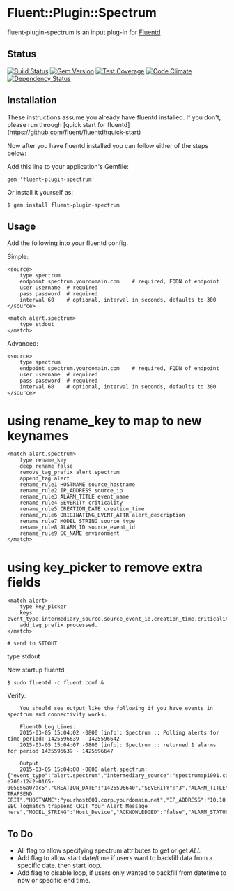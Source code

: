 # Fluent::Plugin::Spectrum

fluent-plugin-spectrum is an input plug-in for [Fluentd](http://fluentd.org)

## Status
[![Build Status](https://travis-ci.org/Bigel0w/fluent-plugin-spectrum.png?branch=master)](https://travis-ci.org/Bigel0w/fluent-plugin-spectrum)
[![Gem Version](https://badge.fury.io/rb/fluent-plugin-spectrum.png)](http://badge.fury.io/rb/fluent-plugin-spectrum)
[![Test Coverage](https://codeclimate.com/github/Bigel0w/fluent-plugin-spectrum/badges/coverage.svg)](https://codeclimate.com/github/Bigel0w/fluent-plugin-spectrum)
[![Code Climate](https://codeclimate.com/github/Bigel0w/fluent-plugin-spectrum/badges/gpa.svg)](https://codeclimate.com/github/Bigel0w/fluent-plugin-spectrum)
[![Dependency Status](https://gemnasium.com/Bigel0w/fluent-plugin-spectrum.svg)](https://gemnasium.com/Bigel0w/fluent-plugin-spectrum)

## Installation

These instructions assume you already have fluentd installed. 
If you don't, please run through [quick start for fluentd] (https://github.com/fluent/fluentd#quick-start)

Now after you have fluentd installed you can follow either of the steps below:

Add this line to your application's Gemfile:

    gem 'fluent-plugin-spectrum'

Or install it yourself as:

    $ gem install fluent-plugin-spectrum

## Usage
Add the following into your fluentd config.

Simple:

	<source>
		type spectrum
    	endpoint spectrum.yourdomain.com 	# required, FQDN of endpoint
    	user username  # required
    	pass password  # required
    	interval 60    # optional, interval in seconds, defaults to 300
    </source>

	<match alert.spectrum>
  		type stdout
	</match>

Advanced:

	<source>
		type spectrum
    	endpoint spectrum.yourdomain.com 	# required, FQDN of endpoint
    	user username  # required
    	pass password  # required
    	interval 60    # optional, interval in seconds, defaults to 300
    </source>
  
  # using rename_key to map to new keynames
	<match alert.spectrum>
  		type rename_key
  		deep_rename false
  		remove_tag_prefix alert.spectrum
  		append_tag alert
  		rename_rule1 HOSTNAME source_hostname
  		rename_rule2 IP_ADDRESS source_ip
  		rename_rule3 ALARM_TITLE event_name
  		rename_rule4 SEVERITY criticality
  		rename_rule5 CREATION_DATE creation_time
  		rename_rule6 ORIGINATING_EVENT_ATTR alert_description
  		rename_rule7 MODEL_STRING source_type
  		rename_rule8 ALARM_ID source_event_id
  		rename_rule9 GC_NAME environment
	</match>
	
  # using key_picker to remove extra fields
	<match alert>
  		type key_picker
  		keys event_type,intermediary_source,source_event_id,creation_time,criticality,event_name,source_hostname,source_ip,alert_description,source_type,environment
  		add_tag_prefix processed.
	</match>

	# send to STDOUT
  <match processed.alert>
  		type stdout
	</match>

Now startup fluentd

    $ sudo fluentd -c fluent.conf &

Verify:

		You should see output like the following if you have events in spectrum and connectivity works.

		FluentD Log Lines:
		2015-03-05 15:04:02 -0800 [info]: Spectrum :: Polling alerts for time period: 1425596639 - 1425596642
		2015-03-05 15:04:07 -0800 [info]: Spectrum :: returned 1 alarms for period 1425596639 - 1425596647

		Output:
		2015-03-05 15:04:00 -0800 alert.spectrum: {"event_type":"alert.spectrum","intermediary_source":"spectrumapi001.corp.yourdomain.net","ALARM_ID":"54f8e0e0-e706-12c2-0165-005056a07ac5","CREATION_DATE":"1425596640","SEVERITY":"3","ALARM_TITLE":"LOGMATCH TRAPSEND CRIT","HOSTNAME":"yourhost001.corp.yourdomain.net","IP_ADDRESS":"10.10.0.14","ORIGINATING_EVENT_ATTR":"A SEC logmatch trapsend CRIT Your Alert Message here","MODEL_STRING":"Host_Device","ACKNOWLEDGED":"false","ALARM_STATUS":"","OCCURRENCES":"1","TROUBLE_SHOOTER":"","USER_CLEARABLE":"true","TROUBLE_TICKET_ID":"","PERSISTENT":"true","GC_NAME":"Your_Global_Collection"}

## To Do
* All flag to allow specifying spectrum attributes to get or get _ALL_
* Add flag to allow start date/time if users want to backfill data from a specific date. then start loop. 
* Add flag to disable loop, if users only wanted to backfill from datetime to now or specific end time. 